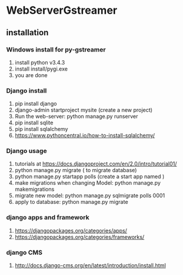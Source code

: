 # WebServerGstreamer

## installation
### Windows install for py-gstreamer

1) install python v3.4.3
2) install install/pygi.exe
3) you are done


### Django install

1) pip install django
4) django-admin startproject mysite (create a new project)
5) Run the web-server: python manage.py runserver
6) pip install sqlite     
7) pip install sqlalchemy 
10) https://www.pythoncentral.io/how-to-install-sqlalchemy/


### Django usage
1) tutorials at https://docs.djangoproject.com/en/2.0/intro/tutorial01/
2) python manage.py migrate ( to migrate database)
3) python manage.py startapp polls (create a start app named )
4) make migrations when changing Model: python manage.py makemigrations
5) migrate new model: python manage.py sqlmigrate polls 0001
6) apply to database: python manage.py migrate

### django apps and framework
1) https://djangopackages.org/categories/apps/
2) https://djangopackages.org/categories/frameworks/

### django CMS
1) http://docs.django-cms.org/en/latest/introduction/install.html


